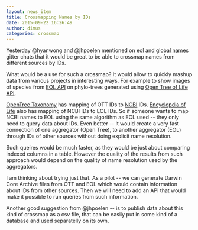 ```yaml
---
layout: news_item
title: Crossmapping Names by IDs
date: 2015-09-22 16:26:49
author: dimus
categories: crossmap
---
```


Yesterday @hyanwong and @jhpoelen mentioned on [eol][eol-gitter] and [global
names][gn-gitter] gitter chats that it would be great to be able to crossmap
names from different sources by IDs.

What would be a use for such a crossmap? It would allow to quickly mashup data
from various projects in interesting ways. For example to show images of
species from [EOL API][eol-api] on phylo-trees generated using [Open Tree of Life API][otol-api].

[OpenTree Taxonomy][ott] has mapping of OTT IDs to [NCBI] IDs.
[Encyclopdia of Life][eol] also has mapping of NCBI IDs to EOL IDs. So if
someone wants to map NCBI names to EOL using the same algorithm as EOL used --
they only need to query data about IDs. Even better -- it would create a very
fast connection of one aggregator (Open Tree), to another aggregator (EOL)
through IDs of other sources without doing explicit name resolution.

Such queires would be much faster, as they would be just about comparing
indexed columns in a table. However the quality of the results from such
approach would depend on the quality of name resolution used by the
aggregators.

I am thinking about trying just that. As a pilot -- we can generate Darwin Core
Archive files from OTT and EOL which would contain information about IDs from
other sources. Then we will need to add an API that would make it possible to
run queries from such information.

Another good suggestion from @jhpoelen -- is to publish data about this kind of
crossmap as a csv file, that can be easily put in some kind of a database and
used separatelly on its own.


[eol-gitter]: https://gitter.im/EOL/eol
[gn-gitter]: https://gitter.im/GlobalNamesArchitecture/GlobalNames
[eol]: http://eol.org
[ott]: https://github.com/OpenTreeOfLife/opentree/wiki/Open-Tree-Taxonomy
[otol-api]: https://github.com/OpenTreeOfLife/opentree/wiki/Open-Tree-of-Life-APIs
[eol-api]: http://eol.org/api
[NCBI]: http://www.ncbi.nlm.nih.gov/
